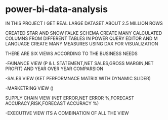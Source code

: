 # power-bi-data-analysis
IN THIS PROJECT I GET REAL LARGE DATASET ABOUT 2.5 MILLION ROWS

CREATED STAR AND SNOW FALKE SCHEMA
CREATE MANY CALCULATED COLUMNS FROM DIFFERENT TABLES IN POWER QUERY EDITOR AND M LANGUAGE
CREATE MANY MEASURES USING DAX FOR VISUALIZATION

THERE ARE SIX VIEWS ACCORDING TO THE BUSINESS NEEDS

-FAINANCE VIEW
(P & L STATEMENT,NET SALES,GROSS MARGIN,NET PROFIT) AND YEAR OVER YEAR COMPARSION

-SALES VIEW
(KET PERFORMNACE MATRIX WITH DYNAMIC SLIDER)

-MARKETRING VIEW 
()

SUPPLY CHAIN VIEW
(NET ERROR,NET ERROR %,FORECAST ACCURACY,RISK,FORECAST ACCURACY %)

-EXECUTIVE VIEW
ITS A COMBINATION OF ALL THE VIEW 
